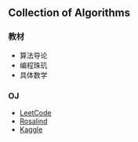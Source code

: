 ## Collection of Algorithms

### 教材

- 算法导论
- 编程珠玑
- 具体数学

### OJ

- [LeetCode](https://leetcode.com/)
- [Rosalind](http://rosalind.info/problems/list-view/)
- [Kaggle](https://www.kaggle.com/)
